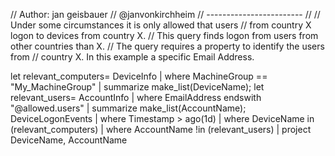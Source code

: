 // Author: jan geisbauer 
// @janvonkirchheim
// ------------------------
//
// Under some circumstances it is only allowed that users
// from country X logon to devices from country X. 
// This query finds logon from users from other countries than X.
// The query requires a property to identify the users from
// country X. In this example a specific Email Address.

let relevant_computers=
DeviceInfo
| where MachineGroup == "My_MachineGroup" 
| summarize make_list(DeviceName);
let relevant_users=
AccountInfo
| where EmailAddress endswith "@allowed.users"
| summarize make_list(AccountName);
DeviceLogonEvents
| where Timestamp > ago(1d)
| where DeviceName in (relevant_computers)
| where AccountName !in (relevant_users)
| project DeviceName, AccountName
